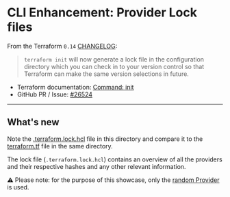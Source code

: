 # CLI Enhancement: Provider Lock files

From the Terraform `0.14` [CHANGELOG](https://github.com/hashicorp/terraform/blob/v0.14/CHANGELOG.md):

> `terraform init` will now generate a lock file in the configuration directory which you can check in to your version control so that Terraform can make the same version selections in future.



* Terraform documentation: [Command: init](https://www.terraform.io/docs/commands/init.html)
* GitHub PR / Issue: [#26524](https://github.com/hashicorp/terraform/pull/26524)

---

## What's new

Note the [.terraform.lock.hcl](https://github.com/ksatirli/whats-new-with-terraform-014/blob/main/terraform-init/.terraform.lock.hcl) file in this directory and compare it to the [terraform.tf](https://github.com/ksatirli/whats-new-with-terraform-014/blob/main/terraform-init/terraform.tf) file in the same directory.

The lock file (`.terraform.lock.hcl`) contains an overview of all the providers and their respective hashes and any other relevant information.

⚠️ Please note: for the purpose of this showcase, only the [random Provider](https://registry.terraform.io/providers/hashicorp/random/latest) is used.

